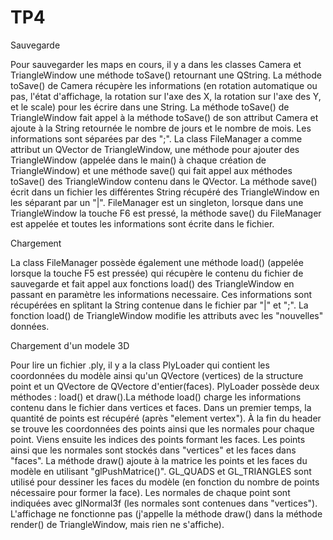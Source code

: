 # TP4

Sauvegarde

Pour sauvegarder les maps en cours, il y a dans les classes Camera et TriangleWindow une méthode toSave() retournant une QString.
La méthode toSave() de Camera récupère les informations (en rotation automatique ou pas, l'état d'affichage, la rotation sur l'axe des X, la rotation sur l'axe des Y, et le scale) pour les écrire dans une String.
La méthode toSave() de TriangleWindow fait appel à la méthode toSave() de son attribut Camera et ajoute à la String retournée le nombre de jours et le nombre de mois.
Les informations sont séparées par des ";".
La class FileManager a comme attribut un QVector de TriangleWindow, une méthode pour ajouter des TriangleWindow (appelée dans le main() à chaque création de TriangleWindow) et une méthode save() qui fait appel aux méthodes toSave() des TriangleWindow contenu dans le QVector.
La méthode save() écrit dans un fichier les différentes String récupéré des TriangleWindow en les séparant par un "|".
FileManager est un singleton, lorsque dans une TriangleWindow la touche F6 est pressé, la méthode save() du FileManager est appelée et toutes les informations sont écrite dans le fichier.

Chargement

La class FileManager possède également une méthode load() (appelée lorsque la touche F5 est pressée) qui récupère le contenu du fichier de sauvegarde et fait appel aux fonctions load() des TriangleWindow en passant en paramètre les informations necessaire. Ces informations sont récupérées en splitant la String contenue dans le fichier par "|" et ";". La fonction load() de TriangleWindow modifie les attributs avec les "nouvelles" données.

Chargement d'un modele 3D

Pour lire un fichier .ply, il y a la class PlyLoader qui contient les coordonnées du modèle ainsi qu'un QVectore (vertices) de la structure point et un QVectore de QVectore d'entier(faces). PlyLoader possède deux méthodes : load() et draw().La méthode load() charge les informations contenu dans le fichier dans vertices et faces. Dans un premier temps, la quantité de points est récupéré (après "element vertex"). À la fin du header se trouve les coordonnées des points ainsi que les normales pour chaque point. Viens ensuite les indices des points formant les faces. Les points ainsi que les normales sont stockés dans "vertices" et les faces dans "faces". La méthode draw() ajoute à la matrice les points et les faces du modèle en utilisant "glPushMatrice()". GL_QUADS et GL_TRIANGLES sont utilisé pour dessiner les faces du modèle (en fonction du nombre de points nécessaire pour former la face). Les normales de chaque point sont indiquées avec glNormal3f (les normales sont contenues dans "vertices"). L'affichage ne fonctionne pas (j'appelle la méthode draw() dans la méthode render() de TriangleWindow, mais rien ne s'affiche).
